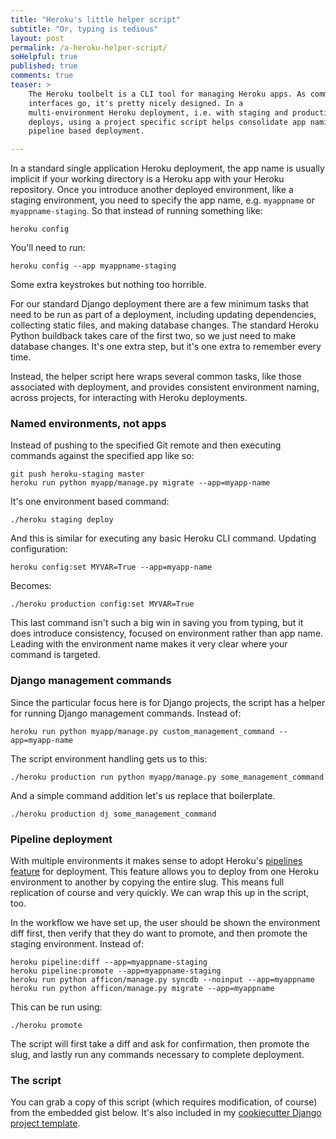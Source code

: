 ```yaml
---
title: "Heroku's little helper script"
subtitle: "Or, typing is tedious"
layout: post
permalink: /a-heroku-helper-script/
soHelpful: true
published: true
comments: true
teaser: >
    The Heroku toolbelt is a CLI tool for managing Heroku apps. As command line
    interfaces go, it's pretty nicely designed. In a
    multi-environment Heroku deployment, i.e. with staging and production
    deploys, using a project specific script helps consolidate app naming and
    pipeline based deployment.

---
```


In a standard single application Heroku deployment, the app name is usually implicit if your
working directory is a Heroku app with your Heroku repository. Once you
introduce another deployed environment, like a staging environment, you need to
specify the app name, e.g. `myappname` or `myappname-staging`. So that instead
of running something like:

    heroku config

You'll need to run:

    heroku config --app myappname-staging

Some extra keystrokes but nothing too horrible.

For our standard Django deployment there are a few minimum tasks that need to
be run as part of a deployment, including updating dependencies, collecting
static files, and making database changes. The standard Heroku Python buildback
takes care of the first two, so we just need to make database changes. It's one
extra step, but it's one extra to remember every time.

Instead, the helper script here wraps several common tasks, like those
associated with deployment, and provides consistent environment naming, across
projects, for interacting with Heroku deployments.

### Named environments, not apps

Instead of pushing to the specified Git remote and then executing commands
against the specified app like so:

    git push heroku-staging master
    heroku run python myapp/manage.py migrate --app=myapp-name

It's one environment based command:

    ./heroku staging deploy

And this is similar for executing any basic Heroku CLI command. Updating
configuration:

    heroku config:set MYVAR=True --app=myapp-name

Becomes:

    ./heroku production config:set MYVAR=True

This last command isn't such a big win in saving you from typing, but it does
introduce consistency, focused on environment rather than app name. Leading
with the environment name makes it very clear where your command is targeted.

### Django management commands

Since the particular focus here is for Django projects, the script has a helper
for running Django management commands. Instead of:

    heroku run python myapp/manage.py custom_management_command --app=myapp-name

The script environment handling gets us to this:

    ./heroku production run python myapp/manage.py some_management_command

And a simple command addition let's us replace that boilerplate.

    ./heroku production dj some_management_command

### Pipeline deployment

With multiple environments it makes sense to adopt Heroku's [pipelines
feature](https://devcenter.heroku.com/articles/labs-pipelines) for deployment.
This feature allows you to deploy from one Heroku environment to another by
copying the entire slug. This means full replication of course and very
quickly. We can wrap this up in the script, too.

In the workflow we have set up, the user should be shown the environment diff
first, then verify that they do want to promote, and then promote the staging
environment. Instead of:

    heroku pipeline:diff --app=myappname-staging
    heroku pipeline:promote --app=myappname-staging
    heroku run python afficon/manage.py syncdb --noinput --app=myappname
    heroku run python afficon/manage.py migrate --app=myappname

This can be run using:

    ./heroku promote

The script will first take a diff and ask for confirmation, then promote the
slug, and lastly run any commands necessary to complete deployment.

### The script

You can grab a copy of this script (which requires modification, of course)
from the embedded gist below. It's also included in my [cookiecutter Django
project template](https://github.com/bennylope/cookiecutter-django).

<script
src="https://gist.github.com/bennylope/42993351581b248a364b.js">&nbsp;</script>
